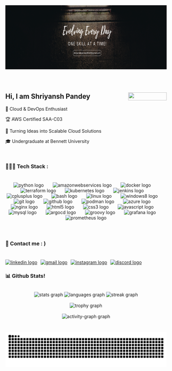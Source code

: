 <div align="center">
  <img height="200" src="image.png"  />
</div>

###

<br clear="both">

<h2 align="left">
  Hi, I am Shriyansh Pandey
  <img align="right" src="https://visitor-badge.laobi.icu/badge?page_id=ShriyanshPandey.ShriyanshPandey&left_text=Profile%20Views&left_color=black&right_color=mediumblue" width="120" height="25"/>
</h2>

<p>💼 Cloud & DevOps Enthusiast</p>
<p>🏆 AWS Certified SAA-C03</p>
<p>🚀 Turning Ideas into Scalable Cloud Solutions</p>
<p>🎓 Undergraduate at Bennett University</p>

<br clear="both">

<h3 align="left">👨🏻‍💻 Tech Stack :</h3>

###
<br clear="both">
<div align="center">
  <img src="https://cdn.jsdelivr.net/gh/devicons/devicon/icons/python/python-original.svg" height="40" alt="python logo"  />
  <img width="20" />
  <img src="https://cdn.jsdelivr.net/gh/devicons/devicon/icons/amazonwebservices/amazonwebservices-line-wordmark.svg" height="40" alt="amazonwebservices logo"  />
  <img width="20" />
  <img src="https://cdn.jsdelivr.net/gh/devicons/devicon/icons/docker/docker-original.svg" height="40" alt="docker logo"  />
  <img width="20" />
  <img src="https://cdn.jsdelivr.net/gh/devicons/devicon/icons/terraform/terraform-original.svg" height="40" alt="terraform logo"  />
  <img width="20" />
  <img src="https://cdn.jsdelivr.net/gh/devicons/devicon/icons/kubernetes/kubernetes-plain.svg" height="40" alt="kubernetes logo"  />
  <img width="20" />
  <img src="https://cdn.jsdelivr.net/gh/devicons/devicon/icons/jenkins/jenkins-line.svg" height="40" alt="jenkins logo"  />
  <img width="20" />
  <img src="https://cdn.jsdelivr.net/gh/devicons/devicon/icons/cplusplus/cplusplus-original.svg" height="40" alt="cplusplus logo"  />
  <img width="20" />
  <img src="https://cdn.jsdelivr.net/gh/devicons/devicon/icons/bash/bash-original.svg" height="40" alt="bash logo"  />
  <img width="20" />
  <img src="https://cdn.jsdelivr.net/gh/devicons/devicon/icons/linux/linux-original.svg" height="40" alt="linux logo"  />
  <img width="20" />
  <img src="https://cdn.jsdelivr.net/gh/devicons/devicon/icons/windows8/windows8-original.svg" height="40" alt="windows8 logo"  />
  <img width="20" />
  <img src="https://cdn.jsdelivr.net/gh/devicons/devicon/icons/git/git-original.svg" height="40" alt="git logo"  />
  <img width="20" />
  <img src="https://cdn.jsdelivr.net/gh/devicons/devicon/icons/github/github-original.svg" height="40" alt="github logo"  />
  <img width="20" />
  <img src="https://cdn.jsdelivr.net/gh/devicons/devicon/icons/podman/podman-original.svg" height="40" alt="podman logo"  />
  <img width="20" />
  <img src="https://cdn.jsdelivr.net/gh/devicons/devicon/icons/azure/azure-original.svg" height="40" alt="azure logo"  />
  <img width="20" />
  <img src="https://cdn.jsdelivr.net/gh/devicons/devicon/icons/nginx/nginx-original.svg" height="40" alt="nginx logo"  />
  <img width="20" />
  <img src="https://cdn.jsdelivr.net/gh/devicons/devicon/icons/html5/html5-original.svg" height="40" alt="html5 logo"  />
  <img width="20" />
  <img src="https://cdn.jsdelivr.net/gh/devicons/devicon/icons/css3/css3-original.svg" height="40" alt="css3 logo"  />
  <img width="20" />
  <img src="https://cdn.jsdelivr.net/gh/devicons/devicon/icons/javascript/javascript-original.svg" height="40" alt="javascript logo"  />
  <img width="20" />
  <img src="https://cdn.jsdelivr.net/gh/devicons/devicon/icons/mysql/mysql-original.svg" height="40" alt="mysql logo"  />
  <img width="20" />
  <img src="https://cdn.jsdelivr.net/gh/devicons/devicon/icons/argocd/argocd-original.svg" height="40" alt="argocd logo"  />
  <img width="20" />
  <img src="https://cdn.jsdelivr.net/gh/devicons/devicon/icons/groovy/groovy-original.svg" height="40" alt="groovy logo"  />
  <img width="20" />
  <img src="https://cdn.jsdelivr.net/gh/devicons/devicon/icons/grafana/grafana-original.svg" height="40" alt="grafana logo"  />
  <img width="20" />
  <img src="https://cdn.jsdelivr.net/gh/devicons/devicon/icons/prometheus/prometheus-original.svg" height="40" alt="prometheus logo"  />
</div>

###
<br clear="both">
<h3 align="left">🤝 Contact me : )</h3>

###

<br clear="both">
<div style="display: flex; gap: 10px;">
  <a href="https://www.linkedin.com/in/ShriyanshPandey" target="_blank">
    <img src="https://img.shields.io/static/v1?message=LinkedIn&logo=linkedin&label=&color=0077B5&logoColor=white&labelColor=&style=flat" height="40" alt="linkedin logo"  />
  </a>
  <a href="mailto:shriyanshpandey16043@gmail.com" target="_blank">
    <img src="https://img.shields.io/static/v1?message=Gmail&logo=gmail&label=&color=D14836&logoColor=white&labelColor=&style=flat" height="40" alt="gmail logo"  />
  </a>
  <a href="https://www.instagram.com/shriyansh_pandey_1" target="_blank">
    <img src="https://img.shields.io/static/v1?message=Instagram&logo=instagram&label=&color=E4405F&logoColor=white&labelColor=&style=flat" height="40" alt="instagram logo"  />
  </a>
  <a href="https://discord.com/users/1352574332232142920" target="_blank">
    <img src="https://img.shields.io/static/v1?message=Discord&logo=discord&label=&color=7289DA&logoColor=white&labelColor=&style=flat" height="40" alt="discord logo"  />
  </a>
</div>

###

<!-- <img align="right" height="200" src="https://i.imgflip.com/65efzo.gif"  /> -->

###
<h3 align="left"> 📊 Github Stats!</h3>
<br clear="both">

<div align="center">
  <img src="https://github-readme-stats.vercel.app/api?username=ShriyanshPandey&hide_title=false&hide_rank=false&show_icons=true&include_all_commits=true&count_private=true&disable_animations=false&theme=github_dark&locale=en&hide_border=false&order=1&custom_title=Stats" height="150" alt="stats graph"  />
  <img src="https://github-readme-stats.vercel.app/api/top-langs?username=ShriyanshPandey&locale=en&hide_title=false&layout=compact&card_width=320&langs_count=6&theme=github_dark&hide_border=false&order=2&custom_title=Languages" height="150" alt="languages graph"  />
  
  <img src="https://streak-stats.demolab.com?user=ShriyanshPandey&locale=en&mode=weekly&theme=github_dark&hide_border=false&border_radius=7&order=3" height="150" alt="streak graph"  />
  <br><br>
  <img src="https://github-profile-trophy.vercel.app?username=ShriyanshPandey&theme=darkhub&column=3&row=1&margin-w=10&margin-h=20&no-bg=false&no-frame=false&order=4" height="150" alt="trophy graph"  />
  <br><br>
  <img src="https://github-readme-activity-graph.vercel.app/graph?username=ShriyanshPandey&radius=16&theme=github-dark&area=true&order=5&custom_title=Contribution%20Graph&hide_border=false&hide_title=false" height="300" alt="activity-graph graph"  />
</div>

###

<br clear="both">

<img src="https://raw.githubusercontent.com/ShriyanshPandey/ShriyanshPandey/output/snake.svg" alt="Snake animation" />

###